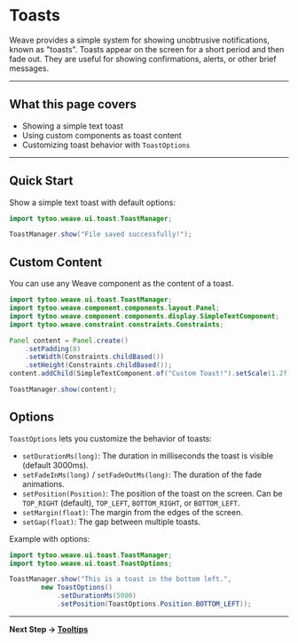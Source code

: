 # Toasts

Weave provides a simple system for showing unobtrusive notifications, known as "toasts". Toasts appear on the screen for a short period and then fade out. They are useful for showing confirmations, alerts, or other brief messages.

---

## What this page covers

- Showing a simple text toast
- Using custom components as toast content
- Customizing toast behavior with `ToastOptions`

---

## Quick Start

Show a simple text toast with default options:

```java
import tytoo.weave.ui.toast.ToastManager;

ToastManager.show("File saved successfully!");
```

## Custom Content

You can use any Weave component as the content of a toast.

```java
import tytoo.weave.ui.toast.ToastManager;
import tytoo.weave.component.components.layout.Panel;
import tytoo.weave.component.components.display.SimpleTextComponent;
import tytoo.weave.constraint.constraints.Constraints;

Panel content = Panel.create()
    .setPadding(8)
    .setWidth(Constraints.childBased())
    .setHeight(Constraints.childBased());
content.addChild(SimpleTextComponent.of("Custom Toast!").setScale(1.2f));

ToastManager.show(content);
```

## Options

`ToastOptions` lets you customize the behavior of toasts:

- `setDurationMs(long)`: The duration in milliseconds the toast is visible (default 3000ms).
- `setFadeInMs(long)` / `setFadeOutMs(long)`: The duration of the fade animations.
- `setPosition(Position)`: The position of the toast on the screen. Can be `TOP_RIGHT` (default), `TOP_LEFT`, `BOTTOM_RIGHT`, or `BOTTOM_LEFT`.
- `setMargin(float)`: The margin from the edges of the screen.
- `setGap(float)`: The gap between multiple toasts.

Example with options:

```java
import tytoo.weave.ui.toast.ToastManager;
import tytoo.weave.ui.toast.ToastOptions;

ToastManager.show("This is a toast in the bottom left.",
        new ToastOptions()
            .setDurationMs(5000)
            .setPosition(ToastOptions.Position.BOTTOM_LEFT));
```

---

**Next Step → [Tooltips](tooltip.md)**
